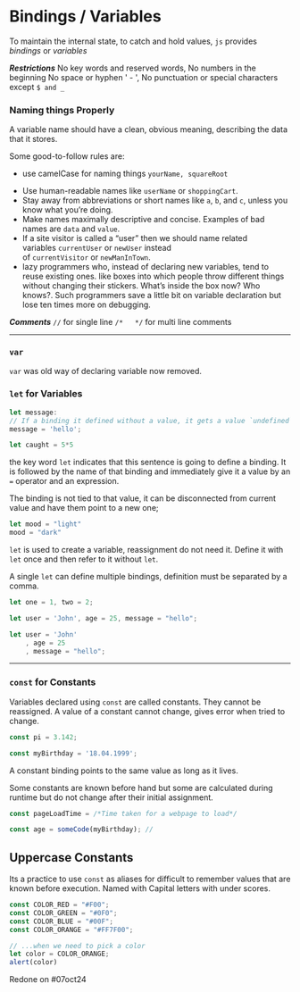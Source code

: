 # Bindings / Variables

To maintain the internal state, to catch and hold values, `js` provides *bindings* or *variables*

***Restrictions***
No key words and reserved words,
No numbers in the beginning
No space or hyphen ' - ',
No punctuation or special characters except `$ and _`

### Naming things Properly
A variable name should have a clean, obvious meaning, describing the data that it stores.

Some good-to-follow rules are:
* use camelCase for naming things `yourName, squareRoot`
- Use human-readable names like `userName` or `shoppingCart`.
- Stay away from abbreviations or short names like `a`, `b`, and `c`, unless you know what you’re doing.
- Make names maximally descriptive and concise. Examples of bad names are `data` and `value`. 
- If a site visitor is called a “user” then we should name related variables `currentUser` or `newUser` instead of `currentVisitor` or `newManInTown`.
- lazy programmers who, instead of declaring new variables, tend to reuse existing ones. like boxes into which people throw different things without changing their stickers. What’s inside the box now? Who knows?. Such programmers save a little bit on variable declaration but lose ten times more on debugging.

***Comments***
`//` for single line
`/*   */` for multi line comments
______
### `var`
`var`  was old way of declaring variable now removed.


### `let` for Variables
```js
let message:
// If a binding it defined without a value, it gets a value `undefined`
message = 'hello';

let caught = 5*5
```
the key word `let` indicates that this sentence is going to define a binding.
It is followed by the name of that binding and
immediately give it a value by an `=` operator and an expression.

The binding is not tied to that value, it can be disconnected from current value and have them point to a new one; 
```js
let mood = "light"
mood = "dark"
```
`let` is used to create a variable, reassignment do not need it.
Define it with `let` once and then refer to it without `let`.

A single `let` can define multiple bindings, definition must be separated by a comma.

```js
let one = 1, two = 2;

let user = 'John', age = 25, message = "hello";

let user = 'John'
	, age = 25 
	, message = "hello";
```

____

### `const` for Constants

Variables declared using `const` are called constants.
They cannot be reassigned. A value of a constant cannot change, gives error when tried to change.
 ```js
const pi = 3.142;

const myBirthday = '18.04.1999';
```
A constant binding points to the same value as long as it lives.

Some constants are known before hand but some are calculated during runtime but do not change after their initial assignment.
```js
const pageLoadTime = /*Time taken for a webpage to load*/

const age = someCode(myBirthday); // 
```

## Uppercase Constants
Its a practice to use `const` as aliases for difficult to remember values that are known before execution. Named with Capital letters with under scores.
```js
const COLOR_RED = "#F00";
const COLOR_GREEN = "#0F0";
const COLOR_BLUE = "#00F";
const COLOR_ORANGE = "#FF7F00";

// ...when we need to pick a color
let color = COLOR_ORANGE;
alert(color)
```

Redone on #07oct24 
